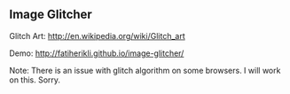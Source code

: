 Image Glitcher
--------------

Glitch Art: http://en.wikipedia.org/wiki/Glitch_art

Demo: http://fatiherikli.github.io/image-glitcher/


Note: There is an issue with glitch algorithm on some browsers. I will work on this. Sorry.

